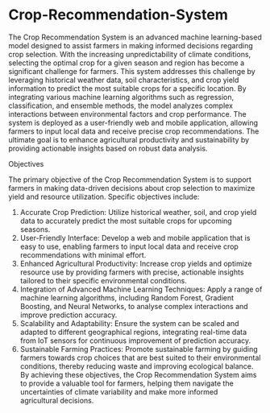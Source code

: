 # Crop-Recommendation-System

The Crop Recommendation System is an advanced machine learning-based model designed to assist farmers in making informed decisions regarding crop selection. With the increasing unpredictability of climate conditions, selecting the optimal crop for a given season and region has become a significant challenge for farmers. This system addresses this challenge by leveraging historical weather data, soil characteristics, and crop yield information to predict the most suitable crops for a specific location. By integrating various machine learning algorithms such as regression, classification, and ensemble methods, the model analyzes complex interactions between environmental factors and crop performance. The system is deployed as a user-friendly web and mobile application, allowing farmers to input local data and receive precise crop recommendations. The ultimate goal is to enhance agricultural productivity and sustainability by providing actionable insights based on robust data analysis.

Objectives

The primary objective of the Crop Recommendation System is to support farmers in making data-driven decisions about crop selection to maximize yield and resource utilization. Specific objectives include:
1.	Accurate Crop Prediction: Utilize historical weather, soil, and crop yield data to accurately predict the most suitable crops for upcoming seasons.
2.	User-Friendly Interface: Develop a web and mobile application that is easy to use, enabling farmers to input local data and receive crop recommendations with minimal effort.
3.	Enhanced Agricultural Productivity: Increase crop yields and optimize resource use by providing farmers with precise, actionable insights tailored to their specific environmental conditions.
4.	Integration of Advanced Machine Learning Techniques: Apply a range of machine learning algorithms, including Random Forest, Gradient Boosting, and Neural Networks, to analyse complex interactions and improve prediction accuracy.
5.	Scalability and Adaptability: Ensure the system can be scaled and adapted to different geographical regions, integrating real-time data from IoT sensors for continuous improvement of prediction accuracy.
6.	Sustainable Farming Practices: Promote sustainable farming by guiding farmers towards crop choices that are best suited to their environmental conditions, thereby reducing waste and improving ecological balance.
By achieving these objectives, the Crop Recommendation System aims to provide a valuable tool for farmers, helping them navigate the uncertainties of climate variability and make more informed agricultural decisions.
